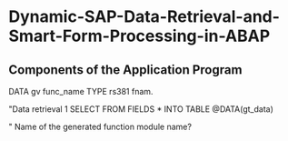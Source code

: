 # Dynamic-SAP-Data-Retrieval-and-Smart-Form-Processing-in-ABAP

## Components of the Application Program
DATA gv func_name TYPE rs381 fnam.

"Data retrieval
1 SELECT FROM <table> FIELDS * INTO TABLE @DATA(gt_data)

" Name of the generated function module name?
